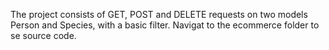 The project consists of GET, POST and DELETE requests on two models Person and Species, with a basic filter. Navigat to the ecommerce folder to se source code.
